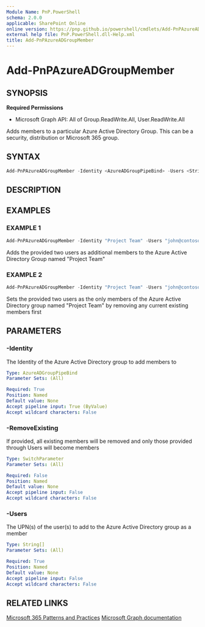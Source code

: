 ```yaml
---
Module Name: PnP.PowerShell
schema: 2.0.0
applicable: SharePoint Online
online version: https://pnp.github.io/powershell/cmdlets/Add-PnPAzureADGroupMember.html
external help file: PnP.PowerShell.dll-Help.xml
title: Add-PnPAzureADGroupMember
---
```

  
# Add-PnPAzureADGroupMember

## SYNOPSIS

**Required Permissions**

  *  Microsoft Graph API: All of Group.ReadWrite.All, User.ReadWrite.All

Adds members to a particular Azure Active Directory Group. This can be a security, distribution or Microsoft 365 group.

## SYNTAX

```powershell
Add-PnPAzureADGroupMember -Identity <AzureADGroupPipeBind> -Users <String[]> [-RemoveExisting] [<CommonParameters>]
```

## DESCRIPTION

## EXAMPLES

### EXAMPLE 1
```powershell
Add-PnPAzureADGroupMember -Identity "Project Team" -Users "john@contoso.onmicrosoft.com","jane@contoso.onmicrosoft.com"
```

Adds the provided two users as additional members to the Azure Active Directory Group named "Project Team"

### EXAMPLE 2
```powershell
Add-PnPAzureADGroupMember -Identity "Project Team" -Users "john@contoso.onmicrosoft.com","jane@contoso.onmicrosoft.com" -RemoveExisting
```

Sets the provided two users as the only members of the Azure Active Directory group named "Project Team" by removing any current existing members first

## PARAMETERS

### -Identity
The Identity of the Azure Active Directory group to add members to

```yaml
Type: AzureADGroupPipeBind
Parameter Sets: (All)

Required: True
Position: Named
Default value: None
Accept pipeline input: True (ByValue)
Accept wildcard characters: False
```

### -RemoveExisting
If provided, all existing members will be removed and only those provided through Users will become members

```yaml
Type: SwitchParameter
Parameter Sets: (All)

Required: False
Position: Named
Default value: None
Accept pipeline input: False
Accept wildcard characters: False
```

### -Users
The UPN(s) of the user(s) to add to the Azure Active Directory group as a member

```yaml
Type: String[]
Parameter Sets: (All)

Required: True
Position: Named
Default value: None
Accept pipeline input: False
Accept wildcard characters: False
```

## RELATED LINKS

[Microsoft 365 Patterns and Practices](https://aka.ms/m365pnp)
[Microsoft Graph documentation](https://docs.microsoft.com/graph/api/group-post-members)
